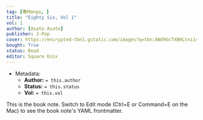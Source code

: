 ```yaml
---
tag: [📚Manga, ]
title: "Eighty Six, Vol 1"
vol: 1
author: [Asato Asato]
publisher: J-Pop
cover: https://encrypted-tbn1.gstatic.com/images?q=tbn:ANd9GcTXNHLtni14AWq1l-P_0V4NFejsabNj_Bv61MgsK2wfiGsFeoue
bought: True
status: Read
editor: Square Enix
---
```



- Metadata:
	- **Author:** `= this.author`
	- **Status:** `= this.status`
	- **Vol:** `= this.vol`

This is the book note. Switch to Edit mode (Ctrl+E or Command+E on the Mac) to see the book note's YAML frontmatter.